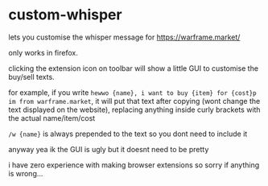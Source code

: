 # custom-whisper

lets you customise the whisper message for https://warframe.market/

only works in firefox.

clicking the extension icon on toolbar will show a little GUI to customise the buy/sell texts.

for example, if you write `hewwo {name}, i want to buy {item} for {cost}p im from warframe.market`,
it will put that text after copying (wont change the text displayed on the website),
replacing anything inside curly brackets with the actual name/item/cost

`/w {name}` is always prepended to the text so you dont need to include it

anyway yea ik the GUI is ugly but it doesnt need to be pretty

i have zero experience with making browser extensions so sorry if anything is wrong...